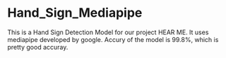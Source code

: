 ﻿# Hand_Sign_Mediapipe
 
This is a Hand Sign Detection Model for our project HEAR ME. It uses mediapipe developed by google.
Accury of the model is 99.8%, which is pretty good accuray.
